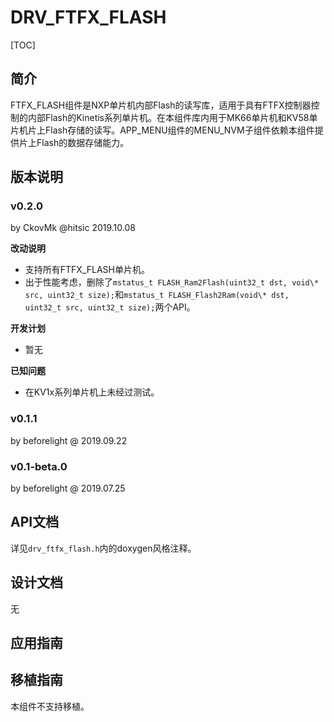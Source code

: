 # DRV_FTFX_FLASH

[TOC]

## 简介

FTFX_FLASH组件是NXP单片机内部Flash的读写库，适用于具有FTFX控制器控制的内部Flash的Kinetis系列单片机。在本组件库内用于MK66单片机和KV58单片机片上Flash存储的读写。APP_MENU组件的MENU_NVM子组件依赖本组件提供片上Flash的数据存储能力。



## 版本说明

### v0.2.0

by CkovMk @hitsic 2019.10.08

**改动说明**

- 支持所有FTFX_FLASH单片机。
- 出于性能考虑，删除了`mstatus_t FLASH_Ram2Flash(uint32_t dst, void\* src, uint32_t size);`和`mstatus_t FLASH_Flash2Ram(void\* dst, uint32_t src, uint32_t size);`两个API。

**开发计划**

- 暂无

**已知问题**

- 在KV1x系列单片机上未经过测试。



### v0.1.1

by beforelight @ 2019.09.22



### v0.1-beta.0

by beforelight @ 2019.07.25



## API文档

详见`drv_ftfx_flash.h`内的doxygen风格注释。



## 设计文档

无



## 应用指南



## 移植指南

本组件不支持移植。
